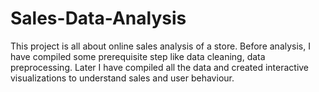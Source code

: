 # Sales-Data-Analysis
This project is all about online sales analysis of a store. Before analysis, I have compiled some prerequisite step like data cleaning, data preprocessing. Later I have compiled all the data and created interactive visualizations to understand sales and user behaviour.
